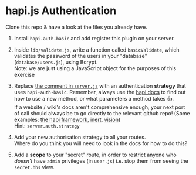 # hapi.js Authentication

Clone this repo & have a look at the files you already have.


1. Install `hapi-auth-basic` and add register this plugin on your server.

2. Inside `lib/validate.js`, write a function called `basicValidate`, which validates the password of the users in your "database" (`database/users.js`), using Bcrypt.  
Note: we are just using a JavaScript object for the purposes of this exercise

3. Replace [the comment in `server.js`](https://github.com/foundersandcoders/hapi-auth-morning-challenge/blob/master/src/server.js#L24) with an authentication **strategy** that uses `hapi-auth-basic`. Remember, always use the [hapi docs](https://hapijs.com/api) to find out how to use a new method, or what parameters a method takes :+1:.  
If a website / wiki's docs aren't comprehensive enough, your next port of call should always be to go directly to the relevant github repo! (Some examples: [the hapi framework](https://github.com/hapijs/hapi), [inert](https://github.com/hapijs/inert), [vision](https://github.com/hapijs/vision))  
Hint: `server.auth.strategy`

4. Add your new authorisation strategy to all your routes.  
Where do you think you will need to look in the docs for how to do this?

5. Add a **scope** to your "secret" route, in order to restrict anyone who _doesn't_ have `admin` privileges (in `user.js`) i.e. stop them from seeing the `secret.hbs` view.
